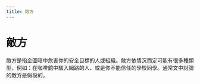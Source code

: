 ```yaml
---
title: 敵方
---
```

# 敵方

敵方是指企圖暗中危害你的安全目標的人或組織。敵方依情況而定可能有很多種類型，例如：在咖啡館中駭入網路的人、或是你不能信任的學校同學。通常文中討論的敵方是假設的。 